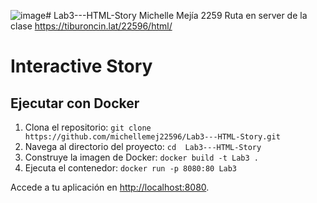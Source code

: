 ![image](https://github.com/michellemej22596/Lab3---HTML-Story/assets/97720056/cccabec9-17eb-4065-a70b-3831fc943dfe)# Lab3---HTML-Story
Michelle Mejía 2259
Ruta en server de la clase https://tiburoncin.lat/22596/html/
# Interactive Story
## Ejecutar con Docker

1. Clona el repositorio: `git clone https://github.com/michellemej22596/Lab3---HTML-Story.git`
2. Navega al directorio del proyecto: `cd  Lab3---HTML-Story`
3. Construye la imagen de Docker: `docker build -t Lab3 .`
4. Ejecuta el contenedor: `docker run -p 8080:80 Lab3`

Accede a tu aplicación en [http://localhost:8080](http://localhost:8080).
